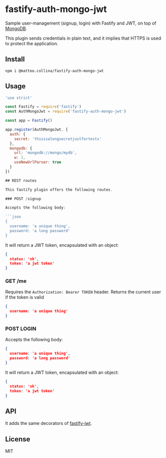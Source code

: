 # fastify-auth-mongo-jwt

Sample user-management (signup, login) with Fastify and JWT, on top of
[MongoDB](https://www.mongodb.com).

This plugin sends credentials in plain text, and it implies that
HTTPS is used to protect the application.

## Install

```
npm i @matteo.collina/fastify-auth-mongo-jwt
```

## Usage

```js
'use strict'

const Fastify = require('fastify')
const AuthMongoJwt = require('fastify-auth-mongo-jwt')

const app = Fastify()

app.register(AuthMongoJwt, {
  auth: {
    secret: 'thisisalongsecretjustfortests'
  },
  mongodb: {
    url: 'mongodb://mongo/mydb',
    w: 1,
    useNewUrlParser: true
  }
})

## REST routes

This fastify plugin offers the following routes.

### POST /signup

Accepts the following body:

```json
{
  username: 'a unique thing',
  password: 'a long password'
}
```

It will return a JWT token, encapsulated with an object:

```json
{
  status: 'ok',
  token: 'a jwt token'
}
```

### GET /me

Requires the `Authorization: Bearer TOKEN` header.
Returns the current user if the token is valid

```json
{
  username: 'a unique thing'
}
```

### POST LOGIN

Accepts the following body:

```json
{
  username: 'a unique thing',
  password: 'a long password'
}
```

It will return a JWT token, encapsulated with an object:

```json
{
  status: 'ok',
  token: 'a jwt token'
}
```

## API

It adds the same decorators of
[fastify-jwt](https://github.com/fastify/fastify-jwt).

## License

MIT
